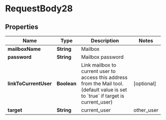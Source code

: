

# RequestBody28


## Properties

| Name | Type | Description | Notes |
|------------ | ------------- | ------------- | -------------|
|**mailboxName** | **String** | Mailbox |  |
|**password** | **String** | Mailbox password |  |
|**linkToCurrentUser** | **Boolean** | Link mailbox to current user to access this address from the Mail tool. (default value is set to &#x60;true&#x60; if target is current_user) |  [optional] |
|**target** | **String** | current_user|other_user |  [optional] |




